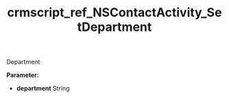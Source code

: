 ﻿---
title: crmscript_ref_NSContactActivity_SetDepartment
description: NSContactActivity.SetDepartment(String department)
intellisense: NSContactActivity.SetDepartment
keywords: NSContactActivity, GetDepartment
so.topic: reference
---

Department

**Parameter:** 
 - **department** String

